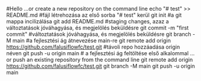 #Hello
…or create a new repository on the command line
echo "# test" >> README.md #fájl létrehozása az első sorba "# test" kerül
git init #a git mappa incilizálása
git add README.md #staging changes, azaz a változtatások jóváhagyása, és megjelölés beküldésre 
git commit -m "first commit" #változtatások jóváhagyása, és megjelölés beküldésre
git branch -M main #a fejlesztési ág átnevezése main-re
git remote add origin https://github.com/falusiflowfc/test.git #távoli repo hozzáadása origin néven
git push -u origin main # a fejlesztési ág feltöltése első alkalommal 
…or push an existing repository from the command line
git remote add origin https://github.com/falusiflowfc/test.git
git branch -M main
git push -u origin main
